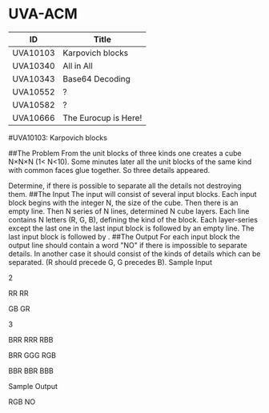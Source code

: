 UVA-ACM
=======
|ID|Title|
|--------|----------------|
|UVA10103|Karpovich blocks|
|UVA10340|All in All|
|UVA10343|Base64 Decoding|
|UVA10552|?|
|UVA10582|?|
|UVA10666|The Eurocup is Here!|

#UVA10103: Karpovich blocks

##The Problem
From the unit blocks of three kinds one creates a cube N×N×N (1< N<10). Some minutes later all the unit blocks of the same kind with common faces glue together. So three details appeared.

Determine, if there is possible to separate all the details not destroying them.
##The Input
The input will consist of several input blocks. Each input block begins with the integer N, the size of the cube. Then there is an empty line. Then N series of N lines, determined N cube layers. Each line contains N letters (R, G, B), defining the kind of the block. Each layer-series except the last one in the last input block is followed by an empty line. The last input block is followed by <EOF>.
##The Output
For each input block the output line should contain a word "NO" if there is impossible to separate details. In another case it should consist of the kinds of details which can be separated. (R should precede G, G precedes B).
Sample Input

2

RR
RR

GB
GR

3

BRR
RRR
RBB

BRR
GGG
RGB

BBR
BBR
BBB

Sample Output

RGB
NO
